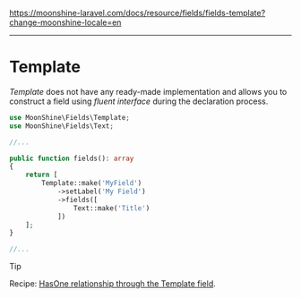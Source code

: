 https://moonshine-laravel.com/docs/resource/fields/fields-template?change-moonshine-locale=en

------

# Template

*Template* does not have any ready-made implementation and allows you to construct a field using *fluent interface* during the declaration process.

```php
use MoonShine\Fields\Template;
use MoonShine\Fields\Text;

//...

public function fields(): array
{
    return [
        Template::make('MyField')
            ->setLabel('My Field')
            ->fields([
                Text::make('Title')
            ])
    ];
}

//...
```

> [!TIP]
> Recipe: [HasOne relationship through the Template field](https://moonshine-laravel.com/docs/resource/recipes/recipes#hasone-through-template).
